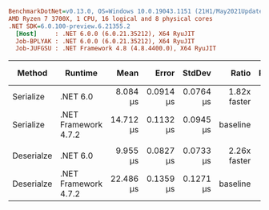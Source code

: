 ``` ini

BenchmarkDotNet=v0.13.0, OS=Windows 10.0.19043.1151 (21H1/May2021Update)
AMD Ryzen 7 3700X, 1 CPU, 16 logical and 8 physical cores
.NET SDK=6.0.100-preview.6.21355.2
  [Host]     : .NET 6.0.0 (6.0.21.35212), X64 RyuJIT
  Job-BPLYAK : .NET 6.0.0 (6.0.21.35212), X64 RyuJIT
  Job-JUFGSU : .NET Framework 4.8 (4.8.4400.0), X64 RyuJIT


```
|     Method |              Runtime |      Mean |     Error |    StdDev |        Ratio | RatioSD |  Gen 0 |  Gen 1 | Gen 2 | Allocated |
|----------- |--------------------- |----------:|----------:|----------:|-------------:|--------:|-------:|-------:|------:|----------:|
|  Serialize |             .NET 6.0 |  8.084 μs | 0.0914 μs | 0.0764 μs | 1.82x faster |   0.02x | 1.0834 | 0.0153 |     - |      9 KB |
|  Serialize | .NET Framework 4.7.2 | 14.712 μs | 0.1132 μs | 0.0945 μs |     baseline |         | 1.8463 | 0.0305 |     - |     11 KB |
|            |                      |           |           |           |              |         |        |        |       |           |
| Deserialze |             .NET 6.0 |  9.955 μs | 0.0827 μs | 0.0733 μs | 2.26x faster |   0.02x | 0.7935 |      - |     - |      7 KB |
| Deserialze | .NET Framework 4.7.2 | 22.486 μs | 0.1359 μs | 0.1271 μs |     baseline |         | 2.6550 | 0.0305 |     - |     16 KB |
